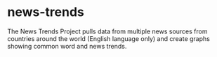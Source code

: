 # news-trends
The News Trends Project pulls data from multiple news sources from countries around the world (English language only) and create graphs showing common word and news trends. 
